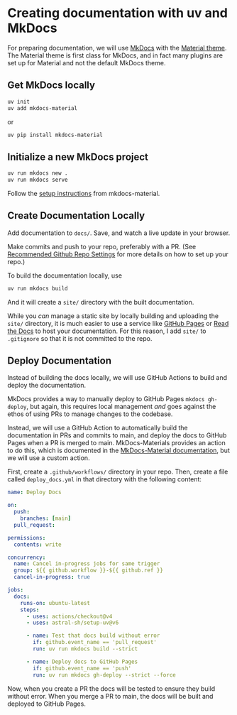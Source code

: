 # Creating documentation with uv and MkDocs

For preparing documentation, we will use [MkDocs](https://www.mkdocs.org/) with the [Material theme](https://squidfunk.github.io/mkdocs-material/). The Material theme is first class for MkDocs, and in fact many plugins are set up for Material and not the default MkDocs theme.

## Get MkDocs locally

```bash
uv init
uv add mkdocs-material
```

or

```bash
uv pip install mkdocs-material
```

## Initialize a new MkDocs project

```bash
uv run mkdocs new .
uv run mkdocs serve
```

Follow the [setup instructions](https://squidfunk.github.io/mkdocs-material/creating-your-site/) from mkdocs-material.

## Create Documentation Locally

Add documentation to `docs/`. Save, and watch a live update in your browser.

Make commits and push to your repo, preferably with a PR. (See [Recommended Github Repo Settings](docs/gh_repo_settings.md) for more details on how to set up your repo.)

To build the documentation locally, use

```bash
uv run mkdocs build
```

And it will create a `site/` directory with the built documentation.

While you *can* manage a static site by locally building and uploading the `site/` directory, it is much easier to use a service like [GitHub Pages](https://pages.github.com/) or [Read the Docs](https://readthedocs.org/) to host your documentation. For this reason, I add `site/` to `.gitignore` so that it is not committed to the repo.

## Deploy Documentation

Instead of building the docs locally, we will use GitHub Actions to build and deploy the documentation.

MkDocs provides a way to manually deploy to GitHub Pages `mkdocs gh-deploy`, but again, this requires local management *and* goes against the ethos of using PRs to manage changes to the codebase.

Instead, we will use a GitHub Action to automatically build the documentation in PRs and commits to main, and deploy the docs to GitHub Pages when a PR is merged to main. MkDocs-Materials provides an action to do this, which is documented in the [MkDocs-Material documentation](https://squidfunk.github.io/mkdocs-material/publishing-your-site/), but we will use a custom action.

First, create a `.github/workflows/` directory in your repo. Then, create a file called `deploy_docs.yml` in that directory with the following content:

```yaml
name: Deploy Docs

on:
  push:
    branches: [main]
  pull_request:

permissions:
  contents: write

concurrency:
  name: Cancel in-progress jobs for same trigger
  group: ${{ github.workflow }}-${{ github.ref }}
  cancel-in-progress: true

jobs:
  docs:
    runs-on: ubuntu-latest
    steps:
      - uses: actions/checkout@v4
      - uses: astral-sh/setup-uv@v6

      - name: Test that docs build without error
        if: github.event_name == 'pull_request'
        run: uv run mkdocs build --strict

      - name: Deploy docs to GitHub Pages
        if: github.event_name == 'push'
        run: uv run mkdocs gh-deploy --strict --force

```

Now, when you create a PR the docs will be tested to ensure they build without error. When you merge a PR to main, the docs will be built and deployed to GitHub Pages.
